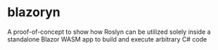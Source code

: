 # blazoryn
A proof-of-concept to show how Roslyn can be utilized solely inside a standalone Blazor WASM app to build and execute arbitrary C# code
